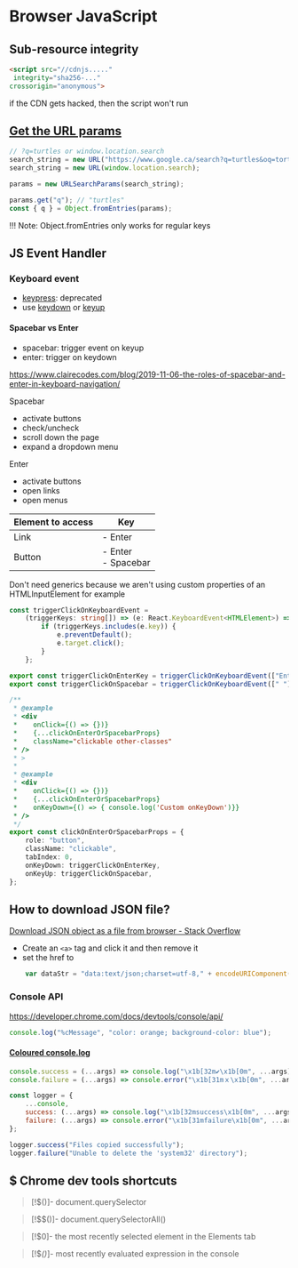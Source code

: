 # Browser JavaScript

## Sub-resource integrity

```html
<script src="//cdnjs....."
 integrity="sha256-..."
crossorigin="anonymous">
```

if the CDN gets hacked, then the script won't run

## [Get the URL params](https://stackoverflow.com/a/901144/8479344)

```javascript
// ?q=turtles or window.location.search
search_string = new URL("https://www.google.ca/search?q=turtles&oq=tortuga");
search_string = new URL(window.location.search);

params = new URLSearchParams(search_string);

params.get("q"); // "turtles"
const { q } = Object.fromEntries(params);
```

!!! Note: Object.fromEntries only works for regular keys

## JS Event Handler

### Keyboard event

-   [keypress](https://developer.mozilla.org/en-US/docs/Web/API/Element/keypress_event): deprecated
-   use [keydown](https://developer.mozilla.org/en-US/docs/Web/API/Element/keydown_event) or [keyup](https://developer.mozilla.org/en-US/docs/Web/API/Element/keyup_event)

#### Spacebar vs Enter

-   spacebar: trigger event on keyup
-   enter: trigger on keydown

https://www.clairecodes.com/blog/2019-11-06-the-roles-of-spacebar-and-enter-in-keyboard-navigation/

Spacebar
- activate buttons
- check/uncheck
- scroll down the page
- expand a dropdown menu

Enter
- activate buttons
- open links
- open menus

| Element to access | Key                   |
| ----------------- | --------------------- |
| Link              | - Enter               |
| Button            | - Enter<br>- Spacebar |

Don't need generics because we aren't using custom properties of an HTMLInputElement for example

```typescript title="buttonA11yProps.ts"
const triggerClickOnKeyboardEvent =
    (triggerKeys: string[]) => (e: React.KeyboardEvent<HTMLElement>) => {
        if (triggerKeys.includes(e.key)) {
            e.preventDefault();
            e.target.click();
        }
    };

export const triggerClickOnEnterKey = triggerClickOnKeyboardEvent(["Enter"]);
export const triggerClickOnSpacebar = triggerClickOnKeyboardEvent([" "]);

/**
 * @example
 * <div
 *    onClick={() => {})}
 *    {...clickOnEnterOrSpacebarProps}
 *    className="clickable other-classes"
 * />
 * >
 *
 * @example
 * <div
 *    onClick={() => {})}
 *    {...clickOnEnterOrSpacebarProps}
 *    onKeyDown={() => { console.log('Custom onKeyDown')}}
 * />
 */
export const clickOnEnterOrSpacebarProps = {
    role: "button",
    className: "clickable",
    tabIndex: 0,
    onKeyDown: triggerClickOnEnterKey,
    onKeyUp: triggerClickOnSpacebar,
};
```


## How to download JSON file?

[Download JSON object as a file from browser - Stack Overflow](https://stackoverflow.com/a/30800715/8479344)

- Create an `<a>` tag and click it and then remove it
- set the href to 

```javascript
    var dataStr = "data:text/json;charset=utf-8," + encodeURIComponent(JSON.stringify(exportObj));
```


### Console API

https://developer.chrome.com/docs/devtools/console/api/

```javascript
console.log("%cMessage", "color: orange; background-color: blue");
```

#### [Coloured console.log](https://mmazzarolo.com/blog/2022-08-25-simple-colored-logging-for-javascript-clis/?utm_source=stefanjudis)

```js
console.success = (...args) => console.log("\x1b[32m✔\x1b[0m", ...args);
console.failure = (...args) => console.error("\x1b[31mｘ\x1b[0m", ...args);
```

```js
const logger = {
    ...console,
    success: (...args) => console.log("\x1b[32msuccess\x1b[0m", ...args),
    failure: (...args) => console.error("\x1b[31mfailure\x1b[0m", ...args),
};

logger.success("Files copied successfully");
logger.failure("Unable to delete the 'system32' directory");
```


## $ Chrome dev tools shortcuts

>[!$()]-
>document.querySelector

>[!$$()]-
>document.querySelectorAll()

>[!$0]-
>the most recently selected element in the Elements tab

>[!$_()_]-
>most recently evaluated expression in the console

